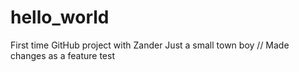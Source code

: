 # hello_world
First time GitHub project with Zander
Just a small town boy
// Made changes as a feature test

